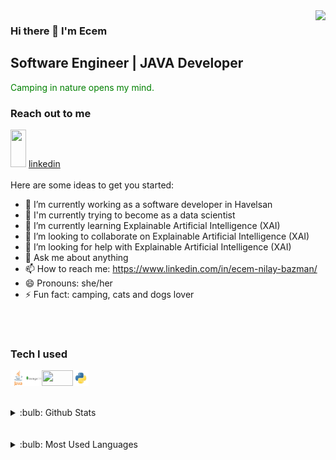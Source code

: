 <image src = "https://media.giphy.com/media/L0CKoFS2dYKqh48xcs/giphy.gif" align="right" weight= "200" height="200">

### Hi there 👋 I'm Ecem
## Software Engineer | JAVA Developer
<font color ="green">Camping in nature opens my mind. </font>

### Reach out to me
[linkedin]: https://www.linkedin.com/in/ecem-nilay-bazman/
<img height="60" width="25" color ="white" src="https://unpkg.com/simple-icons@v6/icons/linkedin.svg" /> [linkedin]
<br />
<br />
Here are some ideas to get you started:

- 🔭 I’m currently working as a software developer in Havelsan
- 🔭 I'm currently trying to become as a data scientist
- 🌱 I’m currently learning Explainable Artificial Intelligence (XAI)
- 👯 I’m looking to collaborate on Explainable Artificial Intelligence (XAI)
- 🤔 I’m looking for help with Explainable Artificial Intelligence (XAI)
- 💬 Ask me about anything
- 📫 How to reach me: https://www.linkedin.com/in/ecem-nilay-bazman/
- 😄 Pronouns: she/her
- ⚡ Fun fact: camping, cats and dogs lover
<br />
<br />

### Tech I used
<img height="25" width="25" src="https://raw.githubusercontent.com/github/explore/5b3600551e122a3277c2c5368af2ad5725ffa9a1/topics/java/java.png" /><img height="25" width="25" src="https://raw.githubusercontent.com/github/explore/80688e429a7d4ef2fca1e82350fe8e3517d3494d/topics/mongodb/mongodb.png" /><img height="25" width="50" src="https://www.osgi.org/images/logo/osgi.png" /><img height="25" width="25" src="https://raw.githubusercontent.com/github/explore/80688e429a7d4ef2fca1e82350fe8e3517d3494d/topics/python/python.png" />
<br />
<br />
<details> 
<summary> :bulb: Github Stats </summary>
<img src= "https://github-readme-stats.vercel.app/api?username=ecembazman&theme=radical" >
</details>
<br />
<br />
<details> 
<summary>:bulb: Most Used Languages </summary>
<img src= "https://github-readme-stats.vercel.app/api/top-langs/?username=ecembazman&layout=compact" >
</details>
